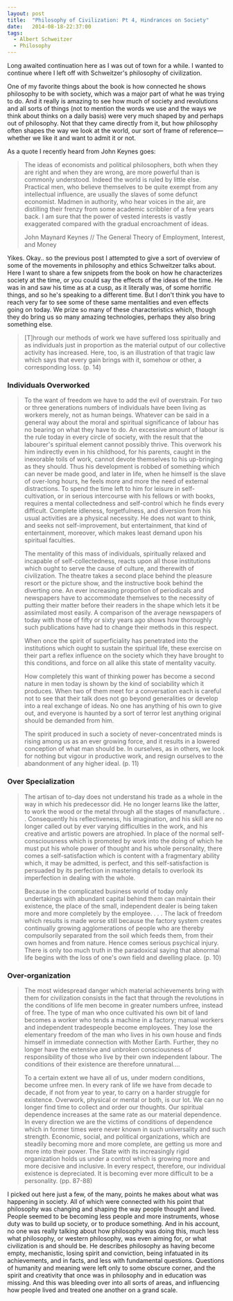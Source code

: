 ```yaml
---
layout: post
title:  "Philosophy of Civilization: Pt 4, Hindrances on Society"
date:   2014-08-18-22:37:00
tags:
  - Albert Schweitzer
  - Philosophy
---
```


Long awaited continuation here as I was out of town for a while. I wanted to continue where I left off with Schweitzer's philosophy of civilization.

One of my favorite things about the book is how connected he shows philosophy to be with society, which was a major part of what he was trying to do. And it really is amazing to see how much of society and revolutions and all sorts of things (not to mention the words we use and the ways we think about thinks on a daily basis) were very much shaped by and perhaps out of philosophy. Not that they came directly from it, but how philosophy often shapes the way we look at the world, our sort of frame of reference—whether we like it and want to admit it or not.

As a quote I recently heard from John Keynes goes:

> The ideas of economists and political philosophers, both when they are right and when they are wrong, are more powerful than is commonly understood. Indeed the world is ruled by little else. Practical men, who believe themselves to be quite exempt from any intellectual influence, are usually the slaves of some defunct economist. Madmen in authority, who hear voices in the air, are distilling their frenzy from some academic scribbler of a few years back. I am sure that the power of vested interests is vastly exaggerated compared with the gradual encroachment of ideas.
> 
> John Maynard Keynes // The General Theory of Employment, Interest, and Money

Yikes. Okay.. so the previous post I attempted to give a sort of overview of some of the movements in philosophy and ethics Schweitzer talks about. Here I want to share a few snippets from the book on how he characterizes society at the time, or you could say the effects of the ideas of the time. He was in and saw his time as at a cusp, as it literally was, of some horrific things, and so he's speaking to a different time. But I don't think you have to reach very far to see some of these same mentalities and even effects going on today. We prize so many of these characteristics which, though they do bring us so many amazing technologies, perhaps they also bring something else.

> [T]hrough our methods of work we have suffered loss spiritually and as individuals just in proportion as the material output of our collective activity has increased. Here, too, is an illustration of that tragic law which says that every gain brings with it, somehow or other, a corresponding loss. (p. 14)

### Individuals Overworked

> To the want of freedom we have to add the evil of overstrain. For two or three generations numbers of individuals have been living as workers merely, not as human beings. Whatever can be said in a general way about the moral and spiritual significance of labour has no bearing on what they have to do. An excessive amount of labour is the rule today in every circle of society, with the result that the labourer's spiritual element cannot possibly thrive. This overwork his him indirectly even in his childhood, for his parents, caught in the inexorable toils of work, cannot devote themselves to his up-bringing as they should. Thus his development is robbed of something which can never be made good, and later in life, when he himself is the slave of over-long hours, he feels more and more the need of external distractions. To spend the time left to him for leisure in self-cultivation, or in serious intercourse with his fellows or with books, requires a mental collectedness and self-control which he finds every difficult. Complete idleness, forgetfulness, and diversion from his usual activities are a physical necessity. He does not want to think, and seeks not self-improvement, but entertainment, that kind of entertainment, moreover, which makes least demand upon his spiritual faculties.
> 
> The mentality of this mass of individuals, spiritually relaxed and incapable of self-collectedness, reacts upon all those institutions which ought to serve the cause of culture, and therewith of civilization. The theatre takes a second place behind the pleasure resort or the picture show, and the instructive book behind the diverting one. An ever increasing proportion of periodicals and newspapers have to accommodate themselves to the necessity of putting their matter before their readers in the shape which lets it be assimilated most easily. A comparison of the average newspapers of today with those of fifty or sixty years ago shows how thoroughly such publications have had to change their methods in this respect.
> 
> When once the spirit of superficiality has penetrated into the institutions which ought to sustain the spiritual life, these exercise on their part a reflex influence on the society which they have brought to this conditions, and force on all alike this state of mentality vacuity. 
>
> How completely this want of thinking power has become a second nature in men today is shown by the kind of sociability which it produces. When two of them meet for a conversation each is careful not to see that their talk does not go beyond generalities or develop into a real exchange of ideas. No one has anything of his own to give out, and everyone is haunted by a sort of terror lest anything original should be demanded from him. 
> 
> The spirit produced in such a society of never-concentrated minds is rising among us as an ever growing force, and it results in a lowered conception of what man should be. In ourselves, as in others, we look for nothing but vigour in productive work, and resign ourselves to the abandonment of any higher ideal. (p. 11)

### Over Specialization

> The artisan of to-day does not understand his trade as a whole in the way in which his predecessor did. He no longer learns like the latter, to work the wood or the metal through all the stages of manufacture. . . Consequently his reflectiveness, his imagination, and his skill are no longer called out by ever varying difficulties in the work, and his creative and artistic powers are atrophied. In place of the normal self-consciousness which is promoted by work into the doing of which he must put his whole power of thought and his whole personality, there comes a self-satisfaction which is content with a fragmentary ability which, it may be admitted, is perfect, and this self-satisfaction is persuaded by its perfection in mastering details to overlook its imperfection in dealing with the whole.
>
> Because in the complicated business world of today only undertakings with abundant capital behind them can maintain their existence, the place of the small, independent dealer is being taken more and more completely by the employee. . . .
> The lack of freedom which results is made worse still because the factory system creates continually growing agglomerations of people who are thereby compulsorily separated from the soil which feeds them, from their own homes and from nature. Hence comes serious psychical injury. There is only too much truth in the paradoxical saying that abnormal life begins with the loss of one's own field and dwelling place. (p. 10)

### Over-organization

> The most widespread danger which material achievements bring with them for civilization consists in the fact that through the revolutions in the conditions of life men become in greater numbers unfree, instead of free. The type of man who once cultivated his own bit of land becomes a worker who tends a machine in a factory; manual workers and independent tradespeople become employees. They lose the elementary freedom of the man who lives in his own house and finds himself in immediate connection with Mother Earth. Further, they no longer have the extensive and unbroken consciousness of responsibility of those who live by their own independent labour. The conditions of their existence are therefore unnatural....
>
> To a certain extent we have all of us, under modern conditions, become unfree men. In every rank of life we have from decade to decade, if not from year to year, to carry on a harder struggle for existence. Overwork, physical or mental or both, is our lot. We can no longer find time to collect and order our thoughts. Our spiritual dependence increases at the same rate as our material dependence. In every direction we are the victims of conditions of dependence which in former times were never known in such universality and such strength. Economic, social, and political organizations, which are steadily becoming more and more complete, are getting us more and more into their power. The State with its increasingly rigid organization holds us under a control which is growing more and more decisive and inclusive. In every respect, therefore, our individual existence is depreciated. It is becoming ever more difficult to be a personality. (pp. 87-88)

I picked out here just a few, of the many, points he makes about what was happening in society. All of which were connected with his point that philosophy was changing and shaping the way people thought and lived. People seemed to be becoming less people and more instruments, whose duty was to build up society, or to produce something. And in his account, no one was really talking about how philosophy was doing this, much less what philosophy, or western philosophy, was even aiming for, or what civilization is and should be. He describes philosophy as having become empty, mechanistic, losing spirit and conviction, being infatuated in its achievements, and in facts, and less with fundamental questions. Questions of humanity and meaning were left only to some obscure corner, and the spirit and creativity that once was in philosophy and in education was missing. And this was bleeding over into all sorts of areas, and influencing how people lived and treated one another on a grand scale.
